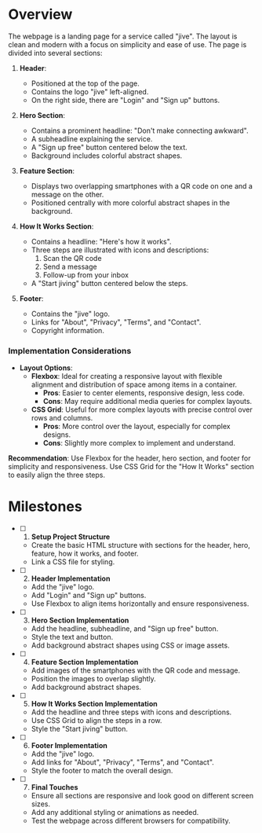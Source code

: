 # Overview

The webpage is a landing page for a service called "jive". The layout is clean and modern with a focus on simplicity and ease of use. The page is divided into several sections:

1. **Header**:
   - Positioned at the top of the page.
   - Contains the logo "jive" left-aligned.
   - On the right side, there are "Login" and "Sign up" buttons.

2. **Hero Section**:
   - Contains a prominent headline: "Don't make connecting awkward".
   - A subheadline explaining the service.
   - A "Sign up free" button centered below the text.
   - Background includes colorful abstract shapes.

3. **Feature Section**:
   - Displays two overlapping smartphones with a QR code on one and a message on the other.
   - Positioned centrally with more colorful abstract shapes in the background.

4. **How It Works Section**:
   - Contains a headline: "Here's how it works".
   - Three steps are illustrated with icons and descriptions:
     1. Scan the QR code
     2. Send a message
     3. Follow-up from your inbox
   - A "Start jiving" button centered below the steps.

5. **Footer**:
   - Contains the "jive" logo.
   - Links for "About", "Privacy", "Terms", and "Contact".
   - Copyright information.

### Implementation Considerations

- **Layout Options**:
  - **Flexbox**: Ideal for creating a responsive layout with flexible alignment and distribution of space among items in a container.
    - **Pros**: Easier to center elements, responsive design, less code.
    - **Cons**: May require additional media queries for complex layouts.
  - **CSS Grid**: Useful for more complex layouts with precise control over rows and columns.
    - **Pros**: More control over the layout, especially for complex designs.
    - **Cons**: Slightly more complex to implement and understand.

**Recommendation**: Use Flexbox for the header, hero section, and footer for simplicity and responsiveness. Use CSS Grid for the "How It Works" section to easily align the three steps.

# Milestones

- [ ] 1. **Setup Project Structure**
  - Create the basic HTML structure with sections for the header, hero, feature, how it works, and footer.
  - Link a CSS file for styling.

- [ ] 2. **Header Implementation**
  - Add the "jive" logo.
  - Add "Login" and "Sign up" buttons.
  - Use Flexbox to align items horizontally and ensure responsiveness.

- [ ] 3. **Hero Section Implementation**
  - Add the headline, subheadline, and "Sign up free" button.
  - Style the text and button.
  - Add background abstract shapes using CSS or image assets.

- [ ] 4. **Feature Section Implementation**
  - Add images of the smartphones with the QR code and message.
  - Position the images to overlap slightly.
  - Add background abstract shapes.

- [ ] 5. **How It Works Section Implementation**
  - Add the headline and three steps with icons and descriptions.
  - Use CSS Grid to align the steps in a row.
  - Style the "Start jiving" button.

- [ ] 6. **Footer Implementation**
  - Add the "jive" logo.
  - Add links for "About", "Privacy", "Terms", and "Contact".
  - Style the footer to match the overall design.

- [ ] 7. **Final Touches**
  - Ensure all sections are responsive and look good on different screen sizes.
  - Add any additional styling or animations as needed.
  - Test the webpage across different browsers for compatibility.
